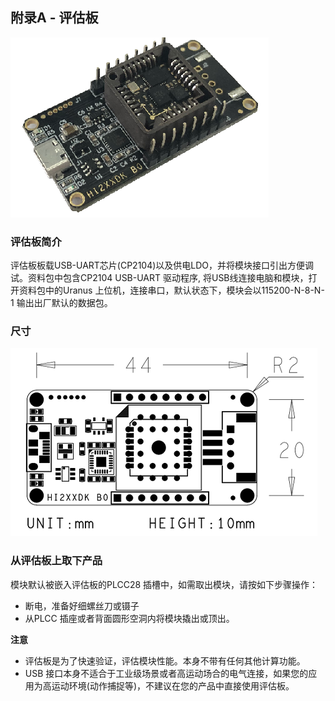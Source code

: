 

## 附录A - 评估板

![](common_figures/HI2XXDK.png)

### 评估板简介

评估板板载USB-UART芯片(CP2104)以及供电LDO，并将模块接口引出方便调试。资料包中包含CP2104 USB-UART 驱动程序, 将USB线连接电脑和模块，打开资料包中的Uranus 上位机，连接串口，默认状态下，模块会以115200-N-8-N-1 输出出厂默认的数据包。



### 尺寸

![](common_figures/HI2XXDK2.png)





### 从评估板上取下产品

模块默认被嵌入评估板的PLCC28 插槽中，如需取出模块，请按如下步骤操作：
- 断电，准备好细螺丝刀或镊子
- 从PLCC 插座或者背面圆形空洞内将模块撬出或顶出。

 

**注意**

- 评估板是为了快速验证，评估模块性能。本身不带有任何其他计算功能。
- USB 接口本身不适合于工业级场景或者高运动场合的电气连接，如果您的应用为高运动环境(动作捕捉等)，不建议在您的产品中直接使用评估板。

